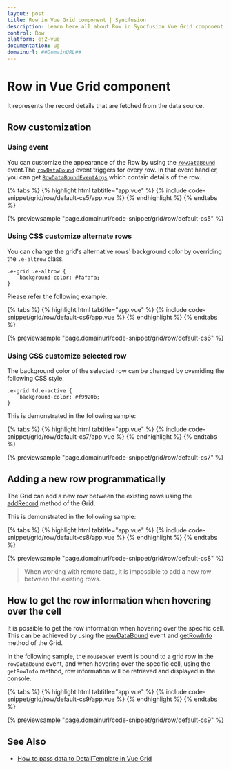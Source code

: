 ```yaml
---
layout: post
title: Row in Vue Grid component | Syncfusion
description: Learn here all about Row in Syncfusion Vue Grid component of Syncfusion Essential JS 2 and more.
control: Row 
platform: ej2-vue
documentation: ug
domainurl: ##DomainURL##
---
```


# Row in Vue Grid component

It represents the record details that are fetched from the data source.

## Row customization

### Using event

You can customize the appearance of the Row by using the [`rowDataBound`](https://ej2.syncfusion.com/vue/documentation/api/grid/#rowdatabound) event.The [`rowDataBound`](https://ej2.syncfusion.com/vue/documentation/api/grid/#rowdatabound) event triggers for every row. In that event handler, you can get [`RowDataBoundEventArgs`](https://ej2.syncfusion.com/vue/documentation/api/grid/rowDataBoundEventArgs/) which contain details of the row.

{% tabs %}
{% highlight html tabtitle="app.vue" %}
{% include code-snippet/grid/row/default-cs5/app.vue %}
{% endhighlight %}
{% endtabs %}
        
{% previewsample "page.domainurl/code-snippet/grid/row/default-cs5" %}

### Using CSS customize alternate rows

You can change the grid's alternative rows' background color by overriding the `.e-altrow` class.

```
.e-grid .e-altrow {
    background-color: #fafafa;
}
```

Please refer the following example.

{% tabs %}
{% highlight html tabtitle="app.vue" %}
{% include code-snippet/grid/row/default-cs6/app.vue %}
{% endhighlight %}
{% endtabs %}
        
{% previewsample "page.domainurl/code-snippet/grid/row/default-cs6" %}

### Using CSS customize selected row

The background color of the selected row can be changed by overriding the following CSS style.

```
.e-grid td.e-active {
    background-color: #f9920b;
}
```

This is demonstrated in the following sample:

{% tabs %}
{% highlight html tabtitle="app.vue" %}
{% include code-snippet/grid/row/default-cs7/app.vue %}
{% endhighlight %}
{% endtabs %}
        
{% previewsample "page.domainurl/code-snippet/grid/row/default-cs7" %}

## Adding a new row programmatically

The Grid can add a new row between the existing rows using the [addRecord](https://ej2.syncfusion.com/vue/documentation/api/grid/#addrecord) method of the Grid.

This is demonstrated in the following sample:

{% tabs %}
{% highlight html tabtitle="app.vue" %}
{% include code-snippet/grid/row/default-cs8/app.vue %}
{% endhighlight %}
{% endtabs %}
        
{% previewsample "page.domainurl/code-snippet/grid/row/default-cs8" %}

> When working with remote data, it is impossible to add a new row between the existing rows.

## How to get the row information when hovering over the cell

It is possible to get the row information when hovering over the specific cell. This can be achieved by using the [rowDataBound](https://ej2.syncfusion.com/vue/documentation/api/grid/#rowdatabound) event and [getRowInfo](https://ej2.syncfusion.com/vue/documentation/api/grid/#getrowinfo) method of the Grid.

In the following sample, the `mouseover` event is bound to a grid row in the `rowDataBound` event, and when hovering over the specific cell, using the `getRowInfo` method, row information will be retrieved and displayed in the console.

{% tabs %}
{% highlight html tabtitle="app.vue" %}
{% include code-snippet/grid/row/default-cs9/app.vue %}
{% endhighlight %}
{% endtabs %}
        
{% previewsample "page.domainurl/code-snippet/grid/row/default-cs9" %}

## See Also

* [How to pass data to DetailTemplate in Vue Grid](https://www.syncfusion.com/forums/153907/how-to-pass-data-to-detailtemplate-in-vue-grid)
